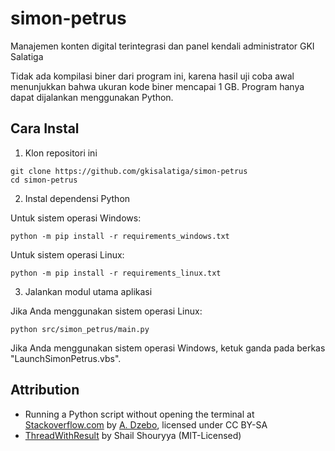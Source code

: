 # simon-petrus
Manajemen konten digital terintegrasi dan panel kendali administrator GKI Salatiga

Tidak ada kompilasi biner dari program ini, karena hasil uji coba awal menunjukkan bahwa ukuran kode biner mencapai 1 GB.
Program hanya dapat dijalankan menggunakan Python.

## Cara Instal

1. Klon repositori ini

```
git clone https://github.com/gkisalatiga/simon-petrus
cd simon-petrus
```

2. Instal dependensi Python

Untuk sistem operasi Windows:

```
python -m pip install -r requirements_windows.txt
```

Untuk sistem operasi Linux:

```
python -m pip install -r requirements_linux.txt
```

3. Jalankan modul utama aplikasi

Jika Anda menggunakan sistem operasi Linux:

```
python src/simon_petrus/main.py
```

Jika Anda menggunakan sistem operasi Windows, ketuk ganda pada berkas "LaunchSimonPetrus.vbs".

## Attribution

- Running a Python script without opening the terminal at [Stackoverflow.com](https://stackoverflow.com/a/69220330) by [A. Dzebo](https://stackoverflow.com/users/3030612/a-dzebo), licensed under CC BY-SA
- [ThreadWithResult](https://github.com/shailshouryya/save-thread-result) by Shail Shouryya (MIT-Licensed)
